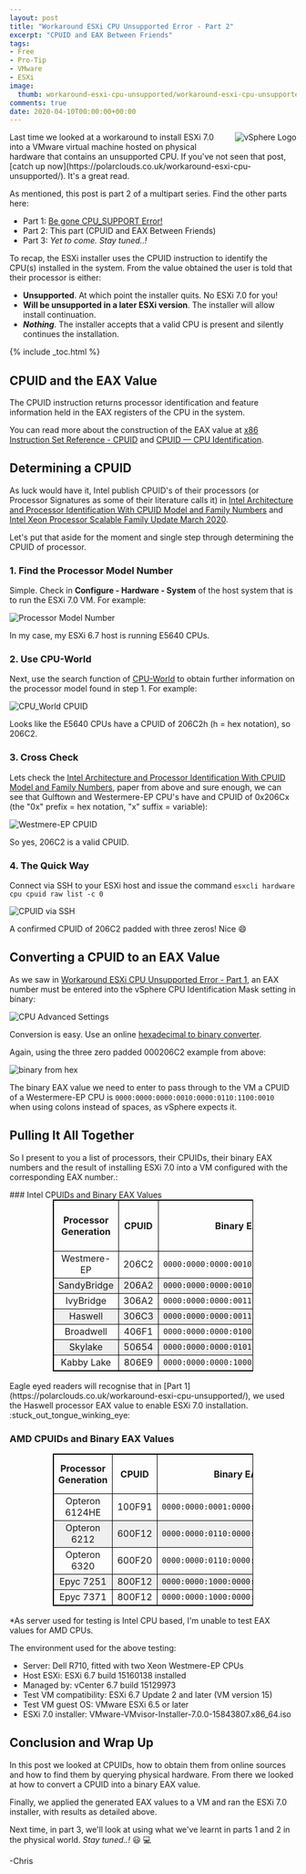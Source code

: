 ```yaml
---
layout: post
title: "Workaround ESXi CPU Unsupported Error - Part 2" 
excerpt: "CPUID and EAX Between Friends"
tags: 
- Free
- Pro-Tip
- VMware
- ESXi
image:
  thumb: workaround-esxi-cpu-unsupported/workaround-esxi-cpu-unsupported-00.png
comments: true
date: 2020-04-10T00:00:00+00:00
---
```

<img style="float: right; margin: 0px 0px 10px 10px;" alt="vSphere Logo" src="/images/workaround-esxi-cpu-unsupported/workaround-esxi-cpu-unsupported-00.png">
Last time we looked at a workaround to install ESXi 7.0 into a VMware virtual machine hosted on physical hardware that contains an unsupported CPU. If you've not seen that post, [catch up now](https://polarclouds.co.uk/workaround-esxi-cpu-unsupported/). It's a great read. 

As mentioned, this post is part 2 of a multipart series.  Find the other parts here:

-  Part 1: [Be gone CPU_SUPPORT Error!](https://polarclouds.co.uk/workaround-esxi-cpu-unsupported/)
-  Part 2: This part (CPUID and EAX Between Friends)
-  Part 3: *Yet to come. Stay tuned..!* 

To recap, the ESXi installer uses the CPUID instruction to identify the CPU(s) installed in the system. From the value obtained the user is told that their processor is either:
-  **Unsupported**. At which point the installer quits. No ESXi 7.0 for you!
-  **Will be unsupported in a later ESXi version**. The installer will allow install continuation.
-  ***Nothing***. The installer accepts that a valid CPU is present and silently continues the installation.

{% include _toc.html %}
## CPUID and the EAX Value
The CPUID instruction returns processor identification and feature information held in the EAX registers of the CPU in the system.

You can read more about the construction of the EAX value at [x86 Instruction Set Reference - CPUID](https://c9x.me/x86/html/file_module_x86_id_45.html) and [CPUID — CPU Identification](https://www.felixcloutier.com/x86/cpuid).

## Determining a CPUID 
As luck would have it, Intel publish CPUID's of their processors (or Processor Signatures as some of their literature calls it) in [Intel Architecture and Processor Identification With CPUID Model and Family Numbers](https://software.intel.com/en-us/articles/intel-architecture-and-processor-identification-with-cpuid-model-and-family-numbers) and [Intel Xeon Processor Scalable Family Update March 2020](
https://www.intel.com/content/dam/www/public/us/en/documents/specification-updates/xeon-scalable-spec-update.pdf).

Let's put that aside for the moment and single step through determining the CPUID of processor.

### 1. Find the Processor Model Number
Simple.  Check in **Configure - Hardware - System** of the host system that is to run the ESXi 7.0 VM. For example:

<img style="display: block; margin-left: auto; margin-right: auto;" alt="Processor Model Number" src="/images/workaround-esxi-cpu-unsupported-pt2/workaround-esxi-cpu-pt2-02.png">

In my case, my ESXi 6.7 host is running E5640 CPUs.

### 2. Use CPU-World
Next, use the search function of [CPU-World](http://www.cpu-world.com/) to obtain further information on the processor model found in step 1. For example:

<img style="display: block; margin-left: auto; margin-right: auto;" alt="CPU_World CPUID" src="/images/workaround-esxi-cpu-unsupported-pt2/workaround-esxi-cpu-pt2-03.png">

Looks like the E5640 CPUs have a CPUID of 206C2h (h = hex notation), so 206C2.

### 3. Cross Check
Lets check the [Intel Architecture and Processor Identification With CPUID Model and Family Numbers](https://software.intel.com/en-us/articles/intel-architecture-and-processor-identification-with-cpuid-model-and-family-numbers), paper from above and sure enough, we can see that Gulftown and Westermere-EP CPU's have and CPUID of 0x206Cx (the "0x" prefix = hex notation, "x" suffix = variable):

<img style="display: block; margin-left: auto; margin-right: auto;" alt="Westmere-EP CPUID" src="/images/workaround-esxi-cpu-unsupported-pt2/workaround-esxi-cpu-pt2-01.png">

So yes, 206C2 is a valid CPUID.

### 4. The Quick Way 
Connect via SSH to your ESXi host and issue the command
`esxcli hardware cpu cpuid raw list -c 0`

<img style="display: block; margin-left: auto; margin-right: auto;" alt="CPUID via SSH" src="/images/workaround-esxi-cpu-unsupported-pt2/workaround-esxi-cpu-pt2-04.png">

A confirmed CPUID of 206C2 padded with three zeros! Nice :smile:

## Converting a CPUID to an EAX Value
As we saw in [Workaround ESXi CPU Unsupported Error - Part 1](https://polarclouds.co.uk/workaround-esxi-cpu-unsupported/), an EAX number must be entered into the vSphere CPU Identification Mask setting in binary:

<img style="display: block; margin-left: auto; margin-right: auto;" alt="CPU Advanced Settings" src="/images/workaround-esxi-cpu-unsupported/workaround-esxi-cpu-unsupported-04.png">

Conversion is easy.  Use an online [hexadecimal to binary converter](https://www.binaryhexconverter.com/hex-to-binary-converter). 

Again, using the three zero padded 000206C2 example from above:

<img style="display: block; margin-left: auto; margin-right: auto;" alt="binary from hex" src="/images/workaround-esxi-cpu-unsupported-pt2/workaround-esxi-cpu-pt2-05.png">

The binary EAX value we need to enter to pass through to the VM a CPUID of a Westermere-EP CPU is `0000:0000:0000:0010:0000:0110:1100:0010` when using colons instead of spaces, as vSphere expects it.

## Pulling It All Together
So I present to you a list of processors, their CPUIDs, their binary EAX numbers and the result of installing ESXi 7.0 into a VM configured with the corresponding EAX number.:
<div>
<style scoped>
table{
    margin: 0 auto;
    width: 70%;
    border-collapse: collapse;
    border-spacing: 0;
    border:1px solid #000000; }
th{
    text-align: center;
    border:1px solid #000000; }
td{
    text-align: center;
    border:1px solid #000000;}
tr:nth-child(even) {
    background-color: #efefef;}
</style>
</div>
### Intel CPUIDs and Binary EAX Values

| Processor Generation | CPUID   | Binary EAX Value                | ESXi 7.0 Installer <br>Action  |
|:--------------------:|:-------:|:------------------------:|:--------------------------:|
| Westmere-EP          | 206C2 | `0000:0000:0000:0010:0000:0110:1100:0010` | <span style="color:red">Fail</span>    |
| SandyBridge          | 206A2 | `0000:0000:0000:0010:0000:0110:1010:0010` | <span style="color:blue">Warning</span> |
| IvyBridge 	       | 306A2 | `0000:0000:0000:0011:0000:0110:1010:0010` | <span style="color:blue">Warning</span> |
| Haswell              | 306C3 | `0000:0000:0000:0011:0000:0110:1100:0011` | <span style="color:green">**PASS**</span> |
| Broadwell            | 406F1 | `0000:0000:0000:0100:0000:0110:1111:0001` | <span style="color:green">**PASS**</span> |
| Skylake	           | 50654 | `0000:0000:0000:0101:0000:0110:0101:0100` | <span style="color:green">**PASS**</span> |
| Kabby Lake           | 806E9 | `0000:0000:0000:1000:0000:0110:1110:1001` | <span style="color:green">**PASS**</span> |

<br>
Eagle eyed readers will recognise that in [Part 1](https://polarclouds.co.uk/workaround-esxi-cpu-unsupported/), we used the Haswell processor EAX value to enable ESXi 7.0 installation. :stuck_out_tongue_winking_eye:

### AMD CPUIDs and Binary EAX Values

| Processor Generation | CPUID   | Binary EAX Value                | ESXi 7.0 Installer <br>Action  |
|:--------------------:|:------:|:------------------------:|:--------------------------:|
| Opteron 6124HE       | 100F91 | `0000:0000:0001:0000:0000:1111:1001:0001` | Untested*  |
| Opteron 6212	       | 600F12 | `0000:0000:0110:0000:0000:1111:0001:0010` | Untested*  |
| Opteron 6320	       | 600F20 | `0000:0000:0110:0000:0000:1111:0010:0000` | Untested*  |
| Epyc 7251	           | 800F12 | `0000:0000:1000:0000:0000:1111:0001:0010` | Untested*  |
| Epyc 7371		       | 800F12 | `0000:0000:1000:0000:0000:1111:0001:0010` | Untested*  |

<br>
*As server used for testing is Intel CPU based, I'm unable to test EAX values for AMD CPUs.

The environment used for the above testing:

-  Server: Dell R710, fitted with two Xeon Westmere-EP CPUs
-  Host ESXi: ESXi 6.7 build 15160138 installed
-  Managed by: vCenter 6.7 build 15129973
-  Test VM compatibility: ESXi 6.7 Update 2 and later (VM version 15)
-  Test VM guest OS: VMware ESXi 6.5 or later
-  ESXi 7.0 installer: VMware-VMvisor-Installer-7.0.0-15843807.x86_64.iso


## Conclusion and Wrap Up 
In this post we looked at CPUIDs, how to obtain them from online sources and how to find them by querying physical hardware. From there we looked at how to convert a CPUID into a binary EAX value.

Finally, we applied the generated EAX values to a VM and ran the ESXi 7.0 installer, with results as detailed above.

Next time, in part 3, we'll look at using what we've learnt in parts 1 and 2 in the physical world.  *Stay tuned..!*  :smiley: :computer:

-Chris